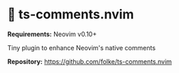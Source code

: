 # 🚀 ts-comments.nvim

**Requirements:** Neovim v0.10+

Tiny plugin to enhance Neovim's native comments

**Repository:** <https://github.com/folke/ts-comments.nvim>

<!-- vim: set ft=markdown: -->
